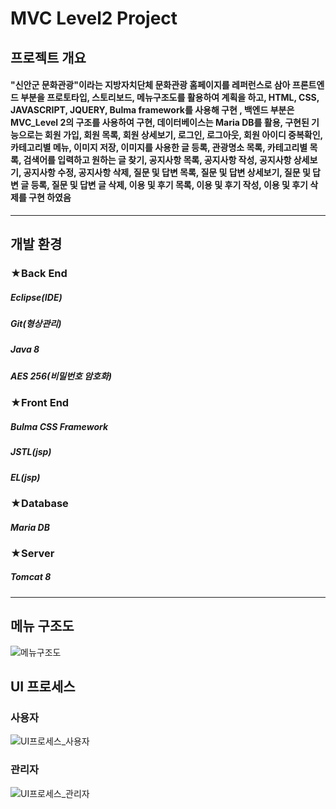 # MVC Level2 Project

## 프로젝트 개요
#### "신안군 문화관광"이라는 지방자치단체 문화관광 홈페이지를 레퍼런스로 삼아 프론트엔드 부분을 프로토타입, 스토리보드, 메뉴구조도를 활용하여 계획을 하고, HTML, CSS, JAVASCRIPT, JQUERY, Bulma framework를 사용해 구현 , 백엔드 부분은 MVC_Level 2의 구조를 사용하여 구현, 데이터베이스는 Maria DB를 활용, 구현된 기능으로는 회원 가입, 회원 목록, 회원 상세보기, 로그인, 로그아웃, 회원 아이디 중복확인, 카테고리별 메뉴, 이미지 저장, 이미지를 사용한 글 등록, 관광명소 목록, 카테고리별 목록, 검색어를 입력하고 원하는 글 찾기, 공지사항 목록, 공지사항 작성, 공지사항 상세보기, 공지사항 수정, 공지사항 삭제, 질문 및 답변 목록, 질문 및 답변 상세보기, 질문 및 답변 글 등록, 질문 및 답변 글 삭제, 이용 및 후기 목록, 이용 및 후기 작성, 이용 및 후기 삭제를 구현 하였음
------------------------------------------
## 개발 환경
### ★Back End
##### Eclipse(IDE)
##### Git(형상관리)
##### Java 8
##### AES 256(비밀번호 암호화)

### ★Front End
##### Bulma CSS Framework
##### JSTL(jsp)
##### EL(jsp)

### ★Database
##### Maria DB

### ★Server
##### Tomcat 8

------------------------------------------------
## 메뉴 구조도
![메뉴구조도](https://user-images.githubusercontent.com/112448467/212028599-a197f8ac-8470-4d46-ab09-2a74d2bc82eb.png)

## UI 프로세스
### 사용자
![UI프로세스_사용자](https://user-images.githubusercontent.com/112448467/212028563-04956b5e-680c-4200-9a9f-c0d7d890ee46.png)

### 관리자
![UI프로세스_관리자](https://user-images.githubusercontent.com/112448467/212028581-c8da016a-6d83-4ce3-b469-e0fe5b752bc9.png)
